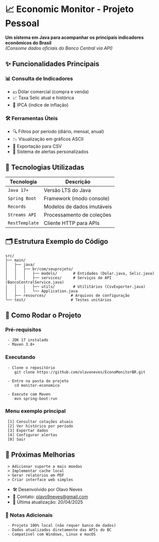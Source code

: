 # 📈 Economic Monitor - Projeto Pessoal

**Um sistema em Java para acompanhar os principais indicadores econômicos do Brasil**  
*(Consome dados oficiais do Banco Central via API)*

## ✨ Funcionalidades Principais

### 📊 Consulta de Indicadores
- 💵 Dólar comercial (compra e venda)
- 📈 Taxa Selic atual e histórica
- 🛒 IPCA (índice de inflação)

### 🛠️ Ferramentas Úteis
- 🔍 Filtros por período (diário, mensal, anual)
- 📉 Visualização em gráficos ASCII
- 💾 Exportação para CSV
- 🔔 Sistema de alertas personalizados

## 🧰 Tecnologias Utilizadas

| Tecnologia | Descrição |
|------------|-----------|
| `Java 17+` | Versão LTS do Java |
| `Spring Boot` | Framework (modo console) |
| `Records` | Modelos de dados imutáveis |
| `Streams API` | Processamento de coleções |
| `RestTemplate` | Cliente HTTP para APIs |

## 🗂️ Estrutura Exemplo do Código

```plaintext
src/
├── main/
│   ├── java/
│   │   ├── br/com/seuprojeto/
│   │   │   ├── models/       # Entidades (Dolar.java, Selic.java)
│   │   │   ├── services/     # Serviços de API (BancoCentralService.java)
│   │   │   ├── utils/        # Utilitários (CsvExporter.java)
│   │   │   └── Application.java
│   ├── resources/           # Arquivos de configuração
└── test/                    # Testes unitários
```

## 🚀 Como Rodar o Projeto
### Pré-requisitos
```
 - JDK 17 instalado
 - Maven 3.8+
```

### Executando
```
 - Clone o repositório
    git clone https://github.com/olavoneves/EconoMonitorBR.git

 - Entre na pasta do projeto
    cd monitor-economico

 - Execute com Maven
    mvn spring-boot:run
```

### Menu exemplo principal
```
 [1] Consultar cotações atuais
 [2] Ver histórico por período
 [3] Exportar dados
 [4] Configurar alertas
 [0] Sair
```

## 📌 Próximas Melhorias
```
 > Adicionar suporte a mais moedas
 > Implementar cache local
 > Gerar relatórios em PDF
 > Criar interface web simples
```

- 🛠️ Desenvolvido por Olavo Neves
- 📧 Contato: olavo9neves@gmail.com
- 📅 Última atualização: 20/04/2025


### 📝 Notas Adicionais
```
 - Projeto 100% local (não requer banco de dados)
 - Dados atualizados diretamente das APIs do BC
 - Compatível com Windows, Linux e macOS
```
